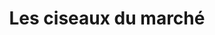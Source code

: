 ---
title: "Les ciseaux du marché"
url: /saint-jean-dangely/les-ciseaux-du-marche/
shop: Friseur
---